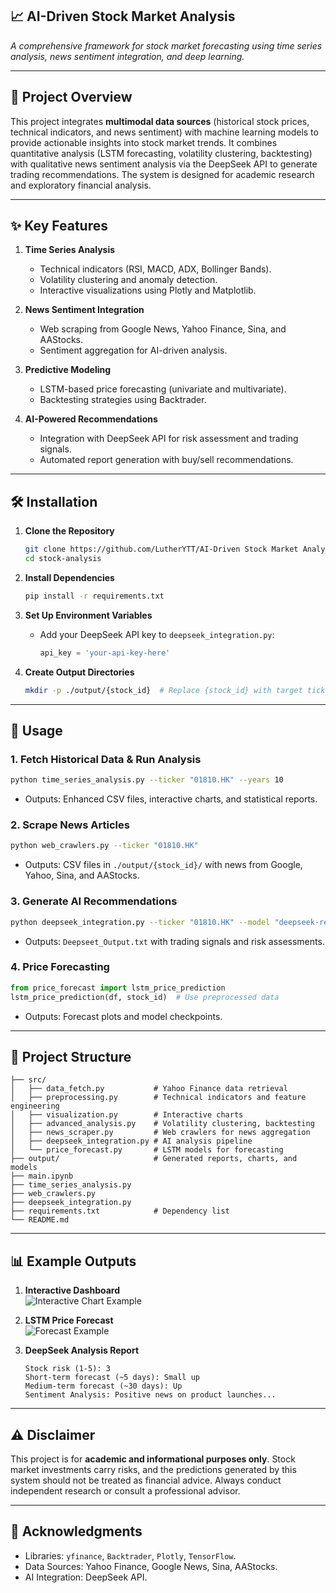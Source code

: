 ## 📈 AI-Driven Stock Market Analysis  
*A comprehensive framework for stock market forecasting using time series analysis, news sentiment integration, and deep learning.*

---

## 📖 Project Overview  
This project integrates **multimodal data sources** (historical stock prices, technical indicators, and news sentiment) with machine learning models to provide actionable insights into stock market trends. It combines quantitative analysis (LSTM forecasting, volatility clustering, backtesting) with qualitative news sentiment analysis via the DeepSeek API to generate trading recommendations. The system is designed for academic research and exploratory financial analysis.

---

## ✨ Key Features  
1. **Time Series Analysis**  
   - Technical indicators (RSI, MACD, ADX, Bollinger Bands).  
   - Volatility clustering and anomaly detection.  
   - Interactive visualizations using Plotly and Matplotlib.  

2. **News Sentiment Integration**  
   - Web scraping from Google News, Yahoo Finance, Sina, and AAStocks.  
   - Sentiment aggregation for AI-driven analysis.  

3. **Predictive Modeling**  
   - LSTM-based price forecasting (univariate and multivariate).  
   - Backtesting strategies using Backtrader.  

4. **AI-Powered Recommendations**  
   - Integration with DeepSeek API for risk assessment and trading signals.  
   - Automated report generation with buy/sell recommendations.  

---

## 🛠️ Installation  
1. **Clone the Repository**  
   ```bash  
   git clone https://github.com/LutherYTT/AI-Driven Stock Market Analysis.git
   cd stock-analysis  
   ```  

2. **Install Dependencies**  
   ```bash  
   pip install -r requirements.txt  
   ```  

3. **Set Up Environment Variables**  
   - Add your DeepSeek API key to `deepseek_integration.py`:  
     ```python  
     api_key = 'your-api-key-here'  
     ```  

4. **Create Output Directories**  
   ```bash  
   mkdir -p ./output/{stock_id}  # Replace {stock_id} with target ticker (e.g., 01810)  
   ```  

---

## 🚀 Usage  

### 1. Fetch Historical Data & Run Analysis  
```bash  
python time_series_analysis.py --ticker "01810.HK" --years 10  
```  
- Outputs: Enhanced CSV files, interactive charts, and statistical reports.  

### 2. Scrape News Articles  
```bash  
python web_crawlers.py --ticker "01810.HK" 
```  
- Outputs: CSV files in `./output/{stock_id}/` with news from Google, Yahoo, Sina, and AAStocks.  

### 3. Generate AI Recommendations  
```bash  
python deepseek_integration.py --ticker "01810.HK" --model "deepseek-reasoner"
```  
- Outputs: `Deepseet_Output.txt` with trading signals and risk assessments.  

### 4. Price Forecasting  
```python  
from price_forecast import lstm_price_prediction  
lstm_price_prediction(df, stock_id)  # Use preprocessed data  
```  
- Outputs: Forecast plots and model checkpoints.  

---

## 📂 Project Structure  
```  
├── src/  
│   ├── data_fetch.py           # Yahoo Finance data retrieval  
│   ├── preprocessing.py        # Technical indicators and feature engineering  
│   ├── visualization.py        # Interactive charts  
│   ├── advanced_analysis.py    # Volatility clustering, backtesting  
│   ├── news_scraper.py         # Web crawlers for news aggregation  
│   ├── deepseek_integration.py # AI analysis pipeline  
│   └── price_forecast.py       # LSTM models for forecasting  
├── output/                     # Generated reports, charts, and models
├── main.ipynb
├── time_series_analysis.py
├── web_crawlers.py
├── deepseek_integration.py
├── requirements.txt            # Dependency list  
└── README.md  
```  

---

## 📊 Example Outputs  
1. **Interactive Dashboard**  
   ![Interactive Chart Example](./output/01810/interactive_chart.png)  

2. **LSTM Price Forecast**  
   ![Forecast Example](./output/01810/price_prediction_20240501.png)  

3. **DeepSeek Analysis Report**  
   ```  
   Stock risk (1-5): 3  
   Short-term forecast (~5 days): Small up  
   Medium-term forecast (~30 days): Up  
   Sentiment Analysis: Positive news on product launches...  
   ```  

---

## ⚠️ Disclaimer  
This project is for **academic and informational purposes only**. Stock market investments carry risks, and the predictions generated by this system should not be treated as financial advice. Always conduct independent research or consult a professional advisor.  

---

## 🙌 Acknowledgments  
- Libraries: `yfinance`, `Backtrader`, `Plotly`, `TensorFlow`.  
- Data Sources: Yahoo Finance, Google News, Sina, AAStocks.  
- AI Integration: DeepSeek API.
